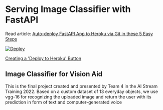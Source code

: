 # Serving Image Classifier with FastAPI

Read article: [Auto-deploy FastAPI App to Heroku via Git in these 5 Easy Steps](https://towardsdatascience.com/autodeploy-fastapi-app-to-heroku-via-git-in-these-5-easy-steps-8c7958ef5d41)

[![Deploy](https://www.herokucdn.com/deploy/button.svg)](https://heroku.com/deploy)

[Creating a 'Deploy to Heroku' Button](https://devcenter.heroku.com/articles/heroku-button)

## Image Classifier for Vision Aid
This is the final project created and presented by Team 4 in the AI Stream Training 2022. 
Based on a custom dataset of 13 everyday objects, we use vgg-16 for recognizing the uploaded image and return the user with its prediction in form of text and computer-generated voice

